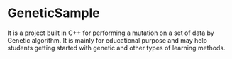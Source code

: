 # GeneticSample
It is a project built in C++ for performing a mutation on a set of data by Genetic algorithm. It is mainly for educational purpose and may help students getting started with genetic and other types of learning methods.
